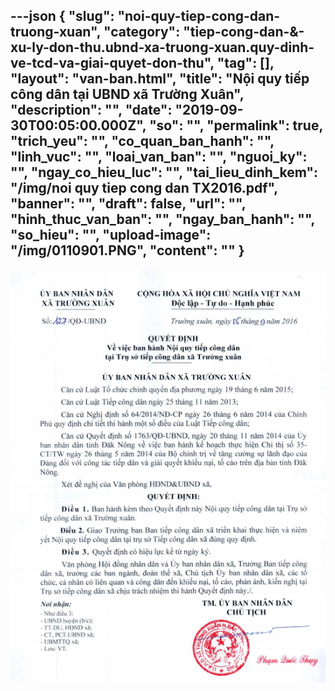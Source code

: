 ---json
{
    "slug": "noi-quy-tiep-cong-dan-truong-xuan",
    "category": "tiep-cong-dan-&-xu-ly-don-thu.ubnd-xa-truong-xuan.quy-dinh-ve-tcd-va-giai-quyet-don-thu",
    "tag": [],
    "layout": "van-ban.html",
    "title": "Nội quy tiếp công dân tại UBND xã Trường Xuân",
    "description": "",
    "date": "2019-09-30T00:05:00.000Z",
    "so": "",
    "permalink": true,
    "trich_yeu": "",
    "co_quan_ban_hanh": "",
    "linh_vuc": "",
    "loai_van_ban": "",
    "nguoi_ky": "",
    "ngay_co_hieu_luc": "",
    "tai_lieu_dinh_kem": "/img/noi quy tiep cong dan TX2016.pdf",
    "banner": "",
    "draft": false,
    "url": "",
    "hinh_thuc_van_ban": "",
    "ngay_ban_hanh": "",
    "so_hieu": "",
    "upload-image": "/img/0110901.PNG",
    "__content__": ""
}
---
<p><img alt="" src="/img/0110901.PNG" /></p>
